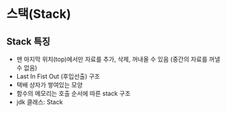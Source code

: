 # 스택(Stack)

## Stack 특징
- 맨 마지막 위치(top)에서만 자료를 추가, 삭제, 꺼내올 수 있음 (중간의 자료를 꺼낼 수 없음)
- Last In Fist Out (후입선출) 구조
- 택배 상자가 쌓여있는 모양
- 함수의 메모리는 호출 순서에 따른 stack 구조
- jdk 클래스: Stack